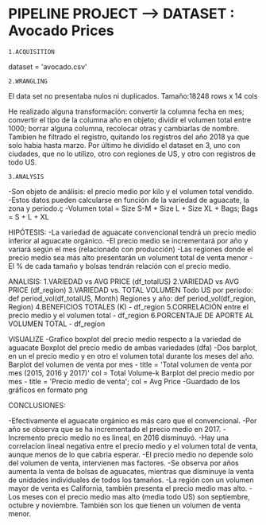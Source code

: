 
# PIPELINE PROJECT --> DATASET : Avocado Prices

    1.ACQUISITION

dataset = 'avocado.csv'

    2.WRANGLING

El data set no presentaba nulos ni duplicados. Tamaño:18248 rows x 14 cols

He realizado alguna transformación: convertir la columna fecha en mes; convertir el tipo de la columna año en objeto; dividir el volumen total entre 1000; borrar alguna columna, recolocar otras y cambiarlas de nombre.
Tambien he filtrado el registro, quitando los registros del año 2018 ya que solo habia hasta marzo.
Por último he dividido el dataset en 3, uno con ciudades, que no lo utilizo, otro con regiones de US, y otro con registros de todo US.

    3.ANALYSIS

-Son objeto de análisis: el precio medio por kilo y el volumen total vendido.
-Estos datos pueden calcularse en función de la variedad de aguacate, la zona y periodo.ç
-Volumen total = Size S-M + Size L + Size XL + Bags; Bags = S + L + XL

HIPÓTESIS:
-La variedad de aguacate convencional tendrá un precio medio inferior al aguacate orgánico.
-El precio medio se incrementará por año y variará según el mes (relacionado con producción)
-Las regiones donde el precio medio sea más alto presentarán un volument total de venta menor
-El % de cada tamaño y bolsas tendrán relación con el precio medio.

ANALISIS:
1.VARIEDAD vs AVG PRICE (df_totalUS)
2.VARIEDAD vs AVG PRICE (df_region)
3.VARIEDAD vs. TOTAL VOLUMEN
    Todo US por periodo: def period_vol(df_totalUS, Month)
    Regiones y año: def period_vol(df_region, Region)
4.BENEFICIOS TOTALES (K) - df_region
5.CORRELACIÓN entre el precio medio y el volumen total - df_region
6.PORCENTAJE DE APORTE AL VOLUMEN TOTAL - df_region

VISUALIZE
-Grafico boxplot del precio medio respecto a la variedad de aguacate
    Boxplot del precio medio de ambas variedades (dfa)
-Dos barplot, en un el precio medio y en otro el volumen total durante los meses del año.
    Barplot del volumen de venta por mes - title = 'Total volumen de venta por mes (2015, 2016 y 2017)' col = Total Volume-k
    Barplot del precio medio por mes - title = 'Precio medio de venta'; col = Avg Price
-Guardado de los gráficos en formato png

CONCLUSIONES:

-Efectivamente el aguacate orgánico es más caro que el convencional.
-Por año se observa que se ha incrementado el precio medio en 2017.
-Incremento precio medio no es lineal, en 2016 disminuyó.
-Hay una correlacion lineal negativa entre el precio medio y el volumen total de venta, aunque menos de lo que cabria esperar.
-El precio medio no depende solo del volumen de venta, intervienen mas factores.
-Se observa por años aumenta la venta de bolsas de aguacates, mientras que disminuye la venta de unidades individuales de todos los tamaños.
-La región con un volumen mayor de venta es California, también presenta el precio medio mas alto.
-Los meses con el precio medio mas alto (media todo US) son septiembre, octubre y noviembre. También son los que tienen un volumen de venta menor.